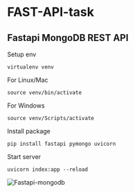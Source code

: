 # FAST-API-task
## Fastapi MongoDB REST API


Setup env
```
virtualenv venv
```
For Linux/Mac
```
source venv/bin/activate
```
For Windows
```
source venv/Scripts/activate
```
Install package
```
pip install fastapi pymongo uvicorn
```
Start server 
```
uvicorn index:app --reload
```
![Fastapi-mongodb](https://user-images.githubusercontent.com/16520789/118378578-6ec43e80-b5f2-11eb-99bb-1a28abe9b5ed.png)
